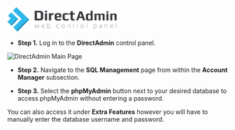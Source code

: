 <img src="/kb-images/directadmin/directadmin-logo.png" alt="DirectAdmin Logo" width="250"/>

* **Step 1.** Log in to the **DirectAdmin** control panel.

<img src="/kb-images/directadmin/directadmin-main-page.png" alt="DirectAdmin Main Page" width="full"/>

* **Step 2.** Navigate to the **SQL Management** page from within the **Account Manager** subsection.

* **Step 3.** Select the **phpMyAdmin** button next to your desired database to access phpMyAdmin without entering a password.

You can also access it under **Extra Features** however you will have to manually enter the database username and password.
